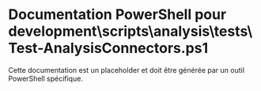 # Documentation PowerShell pour development\scripts\analysis\tests\Test-AnalysisConnectors.ps1

Cette documentation est un placeholder et doit être générée par un outil PowerShell spécifique.
